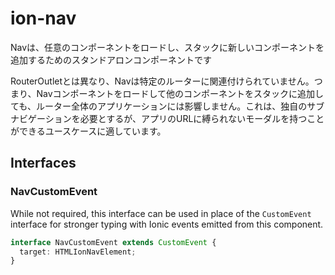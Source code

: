 # ion-nav

Navは、任意のコンポーネントをロードし、スタックに新しいコンポーネントを追加するためのスタンドアロンコンポーネントです

RouterOutletとは異なり、Navは特定のルーターに関連付けられていません。つまり、Navコンポーネントをロードして他のコンポーネントをスタックに追加しても、ルーター全体のアプリケーションには影響しません。これは、独自のサブナビゲーションを必要とするが、アプリのURLに縛られないモーダルを持つことができるユースケースに適しています。

## Interfaces

### NavCustomEvent

While not required, this interface can be used in place of the `CustomEvent` interface for stronger typing with Ionic events emitted from this component.

```typescript
interface NavCustomEvent extends CustomEvent {
  target: HTMLIonNavElement;
}
```
